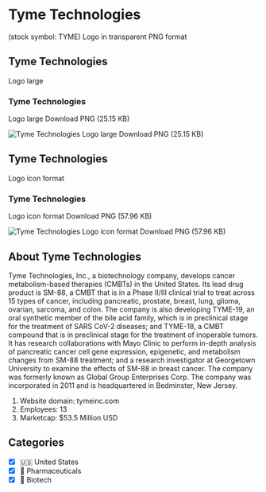 # Tyme Technologies
 (stock symbol: TYME) Logo in transparent PNG format

## Tyme Technologies
 Logo large

### Tyme Technologies
 Logo large Download PNG (25.15 KB)

![Tyme Technologies
 Logo large Download PNG (25.15 KB)](/img/orig/TYME_BIG-d2749821.png)

## Tyme Technologies
 Logo icon format

### Tyme Technologies
 Logo icon format Download PNG (57.96 KB)

![Tyme Technologies
 Logo icon format Download PNG (57.96 KB)](/img/orig/TYME-26c7075b.png)

## About Tyme Technologies


Tyme Technologies, Inc., a biotechnology company, develops cancer metabolism-based therapies (CMBTs) in the United States. Its lead drug product is SM-88, a CMBT that is in a Phase II/III clinical trial to treat across 15 types of cancer, including pancreatic, prostate, breast, lung, glioma, ovarian, sarcoma, and colon. The company is also developing TYME-19, an oral synthetic member of the bile acid family, which is in preclinical stage for the treatment of SARS CoV-2 diseases; and TYME-18, a CMBT compound that is in preclinical stage for the treatment of inoperable tumors. It has research collaborations with Mayo Clinic to perform in-depth analysis of pancreatic cancer cell gene expression, epigenetic, and metabolism changes from SM-88 treatment; and a research investigator at Georgetown University to examine the effects of SM-88 in breast cancer. The company was formerly known as Global Group Enterprises Corp. The company was incorporated in 2011 and is headquartered in Bedminster, New Jersey.

1. Website domain: tymeinc.com
2. Employees: 13
3. Marketcap: $53.5 Million USD


## Categories
- [x] 🇺🇸 United States
- [x] 💊 Pharmaceuticals
- [x] 🧬 Biotech
